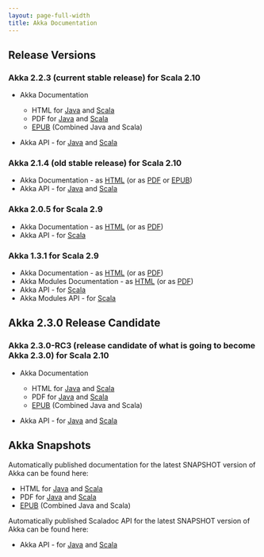 ```yaml
---
layout: page-full-width
title: Akka Documentation
---
```


## Release Versions

### Akka 2.2.3 (current stable release) for Scala 2.10

* Akka Documentation

  * HTML for [Java](http://doc.akka.io/docs/akka/2.2.3/java.html) and [Scala](http://doc.akka.io/docs/akka/2.2.3/scala.html)
  * PDF for [Java](http://doc.akka.io/docs/akka/2.2.3/AkkaJava.pdf) and [Scala](http://doc.akka.io/docs/akka/2.2.3/AkkaScala.pdf)
  * [EPUB](http://doc.akka.io/docs/akka/2.2.3/Akka.epub) (Combined Java and Scala)

* Akka API - for [Java](http://doc.akka.io/japi/akka/2.2.3/) and [Scala](http://doc.akka.io/api/akka/2.2.3/)

### Akka 2.1.4 (old stable release) for Scala 2.10

* Akka Documentation - as [HTML](http://doc.akka.io/docs/akka/2.1.4) (or as [PDF](http://doc.akka.io/docs/akka/2.1.4/Akka.pdf) or [EPUB](http://doc.akka.io/docs/akka/2.1.4/Akka.epub)) 
* Akka API - for [Java](http://doc.akka.io/japi/akka/2.1.4/) and [Scala](http://doc.akka.io/api/akka/2.1.4/)

### Akka 2.0.5 for Scala 2.9

* Akka Documentation - as [HTML](http://doc.akka.io/docs/akka/2.0.5) (or as [PDF](http://doc.akka.io/docs/akka/2.0.5/Akka.pdf))
* Akka API - for [Scala](http://doc.akka.io/api/akka/2.0.5)


### Akka 1.3.1 for Scala 2.9

* Akka Documentation - as [HTML](http://doc.akka.io/docs/akka/1.3.1) (or as [PDF](http://doc.akka.io/docs/akka/1.3.1/Akka.pdf))
* Akka Modules Documentation - as [HTML](http://doc.akka.io/docs/akka-modules/1.3.1) (or as [PDF](http://doc.akka.io/docs/akka-modules/1.3.1/AkkaModules.pdf))
* Akka API - for [Scala](http://doc.akka.io/api/akka/1.3.1)
* Akka Modules API - for [Scala](http://doc.akka.io/api/akka-modules/1.3.1)

## Akka 2.3.0 Release Candidate

### Akka 2.3.0-RC3 (release candidate of what is going to become Akka 2.3.0) for Scala 2.10

* Akka Documentation

  * HTML for [Java](http://doc.akka.io/docs/akka/2.3.0-RC3/java.html) and [Scala](http://doc.akka.io/docs/akka/2.3.0-RC3/scala.html)
  * PDF for [Java](http://doc.akka.io/docs/akka/2.3.0-RC3/AkkaJava.pdf) and [Scala](http://doc.akka.io/docs/akka/2.3.0-RC3/AkkaScala.pdf)
  * [EPUB](http://doc.akka.io/docs/akka/2.3.0-RC3/Akka.epub) (Combined Java and Scala)

* Akka API - for [Java](http://doc.akka.io/japi/akka/2.3.0-RC3/) and [Scala](http://doc.akka.io/api/akka/2.3.0-RC3/)

## Akka Snapshots

Automatically published documentation for the latest SNAPSHOT version of Akka can be found here:

* HTML for [Java](http://doc.akka.io/docs/akka/snapshot/java.html) and [Scala](http://doc.akka.io/docs/akka/snapshot/scala.html)
* PDF for [Java](http://doc.akka.io/docs/akka/snapshot/AkkaJava.pdf) and [Scala](http://doc.akka.io/docs/akka/snapshot/AkkaScala.pdf)
* [EPUB](http://doc.akka.io/docs/akka/snapshot/Akka.epub) (Combined Java and Scala)

Automatically published Scaladoc API for the latest SNAPSHOT version of Akka can be found here:

* Akka API - for [Java](http://doc.akka.io/japi/akka/snapshot/) and [Scala](http://doc.akka.io/api/akka/snapshot/)
